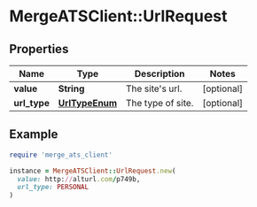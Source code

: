 # MergeATSClient::UrlRequest

## Properties

| Name | Type | Description | Notes |
| ---- | ---- | ----------- | ----- |
| **value** | **String** | The site&#39;s url. | [optional] |
| **url_type** | [**UrlTypeEnum**](UrlTypeEnum.md) | The type of site. | [optional] |

## Example

```ruby
require 'merge_ats_client'

instance = MergeATSClient::UrlRequest.new(
  value: http://alturl.com/p749b,
  url_type: PERSONAL
)
```

